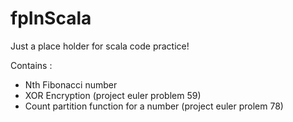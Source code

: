 # fpInScala

Just a place holder for scala code practice!

Contains :

* Nth Fibonacci number
* XOR Encryption (project euler problem 59)
* Count partition function for a number (project euler prolem 78)

